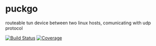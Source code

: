 # puckgo
routeable tun device between two linux hosts, comunicating with udp protocol

[![Build Status](https://travis-ci.org/joycn/puckgo.svg?branch=master)](https://travis-ci.org/joycn/puckgo)
[![Coverage](https://codecov.io/gh/joycn/puckgo/branch/master/graph/badge.svg)](https://codecov.io/gh/joycn/puckgo)
